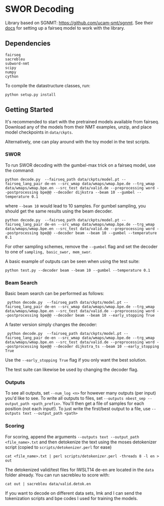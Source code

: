 # SWOR Decoding

Library based on SGNMT: https://github.com/ucam-smt/sgnmt. See their [docs](http://ucam-smt.github.io/sgnmt/html/) for setting up a fairseq model to work with the library.

## Dependencies 

```
fairseq
sacrebleu
subword-nmt
scipy
numpy
cython
```

To compile the datastructure classes, run:
```
python setup.py install
```

## Getting Started
It's recommended to start with the pretrained models available from fairseq. Download any of the models from their NMT examples, unzip, and place model checkpoints in `data/ckpts`. 

Alternatively, one can play around with the toy model in the test scripts.
 
### SWOR
 To run SWOR decoding with the gumbel-max trick on a fairseq model, use the command:

 ```
 python decode.py  --fairseq_path data/ckpts/model.pt --fairseq_lang_pair de-en --src_wmap data/wmaps/wmap.bpe.de --trg_wmap data/wmaps/wmap.bpe.en --src_test data/valid.de --preprocessing word --postprocessing bpe@@ --decoder dijkstra --beam 10 --gumbel --temperature 0.1
 ```
 where `--beam 10` would lead to 10 samples. For gumbel sampling, you should get the same results using the beam decoder.
 
 ```
 python decode.py  --fairseq_path data/ckpts/model.pt --fairseq_lang_pair de-en --src_wmap data/wmaps/wmap.bpe.de --trg_wmap data/wmaps/wmap.bpe.en --src_test data/valid.de --preprocessing word --postprocessing bpe@@ --decoder beam --beam 10 --gumbel --temperature 0.1
 ```
 For other sampling schemes, remove the `--gumbel` flag and set the decoder to one of `sampling, basic_swor, mem_swor`.

 A basic example of outputs can be seen when using the test suite:

 ```
 python test.py --decoder beam --beam 10 --gumbel --temperature 0.1
 ```


### Beam Search

Basic beam search can be performed as follows:

```
 python decode.py  --fairseq_path data/ckpts/model.pt --fairseq_lang_pair de-en --src_wmap data/wmaps/wmap.bpe.de --trg_wmap data/wmaps/wmap.bpe.en --src_test data/valid.de --preprocessing word --postprocessing bpe@@ --decoder beam --beam 10 --early_stopping True
 ```

A faster version simply changes the decoder:

```
 python decode.py  --fairseq_path data/ckpts/model.pt --fairseq_lang_pair de-en --src_wmap data/wmaps/wmap.bpe.de --trg_wmap data/wmaps/wmap.bpe.en --src_test data/valid.de --preprocessing word --postprocessing bpe@@ --decoder dijkstra_ts --beam 10 --early_stopping True
 ```

Use the `--early_stopping True` flag if you only want the best solution.

The test suite can likewise be used by changing the decoder flag.

### Outputs

To see all outputs, set `--num_log <n>` for however many outputs (per input) you'd like to see. To write all outputs to files, set `--outputs nbest_sep --output_path <path_prefix>`. You'll then get a file of samples for each position (not each input!). To just write the first/best output to a file, use `--outputs text --output_path <path>`

### Scoring
 For scoring, append the arguments `--outputs text --output_path <file_name>.txt` and then detokenize the text using the moses detokenizer script (copied to `scripts/detokenizer.perl` for ease)

 ```
 cat <file_name>.txt | perl scripts/detokenizer.perl -threads 8 -l en > out
 ```

 The detokenized valid/test files for IWSLT14 de-en are located in the `data` folder already. You can run sacrebleu to score with:

 ```
 cat out | sacrebleu data/valid.detok.en
 ```

 If you want to decode on different data sets, lmk and I can send the tokenization scripts and bpe codes I used for training the models.



